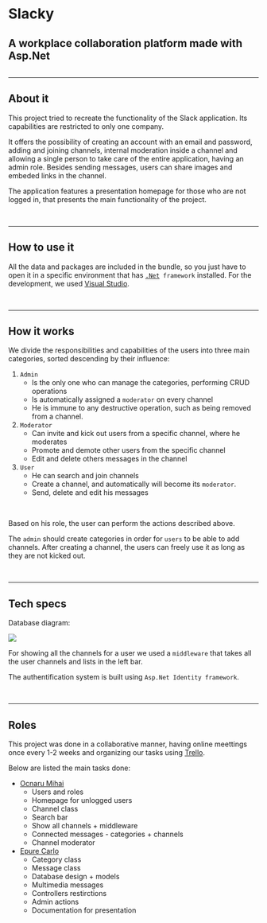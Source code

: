 <h1>Slacky</h1>
<h2>A workplace collaboration platform made with Asp.Net </h2>
<img src=''>



<br>
<hr>
<h2>About it</h2>
<p>This project tried to recreate the functionality of the Slack application. Its capabilities are restricted to only one company.</p>

<p>It offers the possibility of creating an account with an email and password, adding and joining channels, internal moderation inside a channel and allowing a single person to take care of the entire application, having an admin role. Besides sending messages, users can share images and embeded links in the channel.</p>

<p>The application features a presentation homepage for those who are not logged in, that presents the main functionality of the project.</p>

<br>
<hr>
<h2>How to use it</h2>
<p>All the data and packages are included in the bundle, so you just have to open it in a specific environment that has <code><a href="https://dotnet.microsoft.com/en-us/download">.Net</a> framework</code> installed. For the development,
we used <a href="https://visualstudio.microsoft.com/">Visual Studio</a>.</p>



<br>
<hr>
<h2>How it works</h2>
<p>We divide the responsibilities and capabilities of the users into three main categories, sorted descending by their influence:</p>
<ol>
    <li><code>Admin</code>
        <ul>
            <li>Is the only one who can manage the categories, performing CRUD operations</li>
            <li>Is automatically assigned a <code>moderator</code> on every channel</li>
            <li>He is immune to any destructive operation, such as being removed from a channel.</li>
        </ul>
    </li>
    <li><code>Moderator</code>
        <ul>
            <li>Can invite and kick out users from a specific channel, where he moderates</li>
            <li>Promote and demote other users from the specific channel</li>
            <li>Edit and delete others messages in the channel</li>
        </ul>
    </li>
    <li><code>User</code>
        <ul>
            <li>He can search and join channels</li>
            <li>Create a channel, and automatically will become its <code>moderator</code>.</li>
            <li>Send, delete and edit his messages</li>
        </ul>
    </li>
</ol>

<br/>
<p>Based on his role, the user can perform the actions described above.</p>
<p>The <code>admin</code> should create categories in order for <code>users</code> to be able to add channels. After creating a channel, the users can freely use it as long as they are not kicked out.</p>

<br>
<hr>
<h2>Tech specs</h2>
<p>Database diagram:</p>
<img src="https://github.com/w-i-l/ReadME.md-template/assets/65015373/699d3d9a-1c89-48cc-a34d-8ef66ecdb56a"/>

<br/>
<p>For showing all the channels for a user we used a <code>middleware</code> that takes all the user channels and lists in the left bar.</p>

<p>The authentification system is built using <code>Asp.Net Identity framework</code>.</p>


<br>
<hr>
<h2>Roles</h2>
<p>This project was done in a collaborative manner, having online meettings once every 1-2 weeks and organizing our tasks using <a href="https://trello.com/">Trello</a>.</p>
<p>Below are listed the main tasks done:</p>
<ul>
    <li><a href="https://github.com/w-i-l">Ocnaru Mihai</a>
        <ul>
            <li>Users and roles</li>
            <li>Homepage for unlogged users</li>
            <li>Channel class</li>
            <li>Search bar</li>
            <li>Show all channels + middleware</li>
            <Li>Connected messages - categories + channels</Li>
            <li>Channel moderator</li>
        </ul>
    </li>
    <li><a href="https://github.com/Epure-Tofanel-Carlo">Epure Carlo</a>
        <ul>
            <li>Category class</li>
            <li>Message class</li>
            <li>Database design + models</li>
            <li>Multimedia messages</li>
            <li>Controllers restirctions</li>
            <li>Admin actions</li>
            <li>Documentation for presentation</li>
        </ul>
    </li>
</ul>
